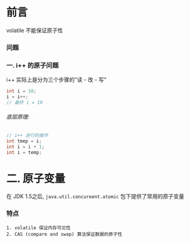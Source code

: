 # 前言

volatile 不能保证原子性

### 问题

### 一. i++ 的原子问题

i++ 实际上是分为三个步骤的"读 - 改 - 写"

```java
int i = 10;
i = i++;
// 最终 i = 10
```

###### 底层原理:

```java
// i++ 进行的操作
int tmep = i;
int i = i + 1;
int i = temp;
```



# 二. 原子变量

在 JDK 1.5之后, `java.util.concureent.atomic` 包下提供了常用的原子变量

### 特点

```
1. volatile 保证内存可见性
2. CAS (compare and swap) 算法保证数据的原子性
```

